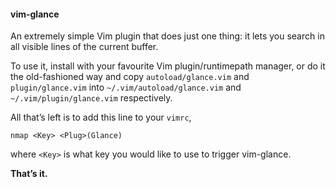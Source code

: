 #### vim-glance

An extremely simple Vim plugin that does just one thing: it lets you search in all visible lines of the current buffer.

To use it, install with your favourite Vim plugin/runtimepath manager, or do it the old-fashioned way and copy `autoload/glance.vim` and `plugin/glance.vim` into `~/.vim/autoload/glance.vim` and `~/.vim/plugin/glance.vim` respectively.

All that’s left is to add this line to your `vimrc`,

    nmap <Key> <Plug>(Glance)

where `<Key>` is what key you would like to use to trigger vim-glance.

**That’s it.**
